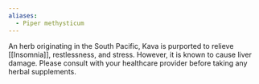 ```yaml
---
aliases:
  - Piper methysticum
---
```

An herb originating in the South Pacific, Kava is purported to relieve [[Insomnia]], restlessness, and stress. However, it is known to cause liver damage. Please consult with your healthcare provider before taking any herbal supplements.